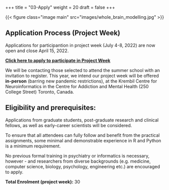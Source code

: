 +++
title = "03-Apply"
weight = 20
draft = false
+++

{{< figure class="image main" src="images/whole_brain_modelling.jpg" >}}

## Application Process (Project Week)

Applications for participantion in project week (July 4-8, 2022) are now open and close April 15, 2022.

[**Click here to apply to participate in Project Week**](https://edc.camhx.ca/redcap/surveys/?s=ANET8NFJCEA8P8YC)

We will be contacting those selected to attend the summer school with an invitation to register. This year, we intend our project week will be offered **in-person** (barring new pandemic restrictions), at the Krembil Centre for Neuroinformatics in the Centre for Addiction and Mental Health (250 College Street) Toronto, Canada.


## Eligibility and prerequisites: 

Applications from graduate students, post-graduate research and clinical fellows, as well as early-career scientists will be considered. 

To ensure that all attendees can fully follow and benefit from the practical assignments, some minimal and demonstrable experience in R and Python is a minimum requirement. 

No previous formal training in psychiatry or informatics is necessary, however - and researchers from diverse backgrounds (e.g. medicine, computer science, biology, psychology, engineering etc.) are encouraged to apply.


**Total Enrolment (project week):** 30 

